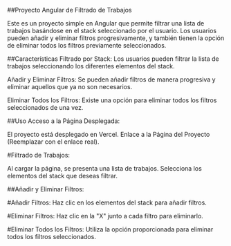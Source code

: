 ##Proyecto Angular de Filtrado de Trabajos

Este es un proyecto simple en Angular que permite filtrar una lista de trabajos basándose en el stack seleccionado por el usuario. Los usuarios pueden añadir y eliminar filtros progresivamente, y también tienen la opción de eliminar todos los filtros previamente seleccionados.

##Características
Filtrado por Stack: Los usuarios pueden filtrar la lista de trabajos seleccionando los diferentes elementos del stack.

Añadir y Eliminar Filtros: Se pueden añadir filtros de manera progresiva y eliminar aquellos que ya no son necesarios.

Eliminar Todos los Filtros: Existe una opción para eliminar todos los filtros seleccionados de una vez.

##Uso
Acceso a la Página Desplegada:

El proyecto está desplegado en Vercel.
Enlace a la Página del Proyecto (Reemplazar con el enlace real).

#Filtrado de Trabajos:

Al cargar la página, se presenta una lista de trabajos.
Selecciona los elementos del stack que deseas filtrar.

##Añadir y Eliminar Filtros:

#Añadir Filtros: 
Haz clic en los elementos del stack para añadir filtros.

#Eliminar Filtros: 
Haz clic en la "X" junto a cada filtro para eliminarlo.

#Eliminar Todos los Filtros:
Utiliza la opción proporcionada para eliminar todos los filtros seleccionados.

